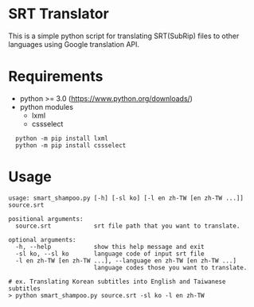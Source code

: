 # SRT Translator
This is a simple python script for translating SRT(SubRip) files to other languages using Google translation API.

# Requirements
* python >= 3.0 (https://www.python.org/downloads/)
* python modules
  - lxml
  - cssselect
```
  python -m pip install lxml
  python -m pip install cssselect
```

# Usage

```
usage: smart_shampoo.py [-h] [-sl ko] [-l en zh-TW [en zh-TW ...]] source.srt

positional arguments:
  source.srt            srt file path that you want to translate.

optional arguments:
  -h, --help            show this help message and exit
  -sl ko, --sl ko       language code of input srt file
  -l en zh-TW [en zh-TW ...], --language en zh-TW [en zh-TW ...]
                        language codes those you want to translate.
```
```
# ex. Translating Korean subtitles into English and Taiwanese subtitles
> python smart_shampoo.py source.srt -sl ko -l en zh-TW
```
